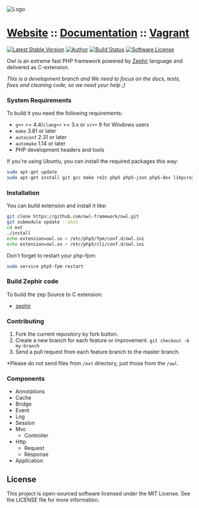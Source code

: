 ![Logo](http://owl.dmtry.me/img/repository.png "Owl Framework")

# [Website](http://owl.dmtry.me/) :: [Documentation](http://docs.owl.dmtry.me/) :: [Vagrant](https://github.com/owl-framework/vagrant)

[![Latest Stable Version](http://img.shields.io/packagist/v/owl/owl.svg?style=flat)](https://packagist.org/packages/owl/owl)
[![Author](http://img.shields.io/badge/author-@ovr-blue.svg?style=flat-square)](https://twitter.com/ovrweb)
[![Build Status](https://img.shields.io/travis/owl-framework/owl/master.svg?style=flat-square)](https://travis-ci.org/owl-framework/owl)
[![Software License](https://img.shields.io/badge/license-MIT-brightgreen.svg?style=flat-square)](LICENSE.md)

Owl is an extreme fast PHP framework powered by [Zephir](https://github.com/phalcon/zephir) language and delivered as C-extension.

*This is a development branch and We need to focus on the docs, tests, fixes and cleaning code, so we need your help ;)*

### System Requirements

To build it you need the following requirements:

* `g++` >= 4.4/`clang++` >= 3.x or `vc++` 9 for Windows users
* `make` 3.81 or later
* `autoconf` 2.31 or later
* `automake` 1.14 or later
* PHP development headers and tools

If you're using Ubuntu, you can install the required packages this way:

```bash
sudo apt-get update
sudo apt-get install git gcc make re2c php5 php5-json php5-dev libpcre3-dev
```

### Installation

You can build extension and install it like:

```bash
git clone https://github.com/owl-framework/owl.git
git submodule update --init
cd ext
./install
echo extension=owl.so > /etc/php5/fpm/conf.d/owl.ini
echo extension=owl.so > /etc/php5/cli/conf.d/owl.ini
```

Don't forget to restart your php-fpm:

```bash
sudo service php5-fpm restart
```

### Build Zephir code

To build the zep Source to C extension:
* [zephir](https://github.com/phalcon/zephir)

### Contributing

1. Fork the current repository by fork button.
2. Create a new branch for each feature or improvement. `git checkout -b my-branch`
3. Send a pull request from each feature branch to the master branch.

*Please do not send files from `/ext` directory, just those from the `/owl`.

### Components

- Annotations
- Cache
- Bridge
- Event
- Log
- Session
- Mvc
    * Controller
- Http
    * Request
    * Response
- Application

License
-------

This project is open-sourced software licensed under the MIT License. See the LICENSE file for more information.
